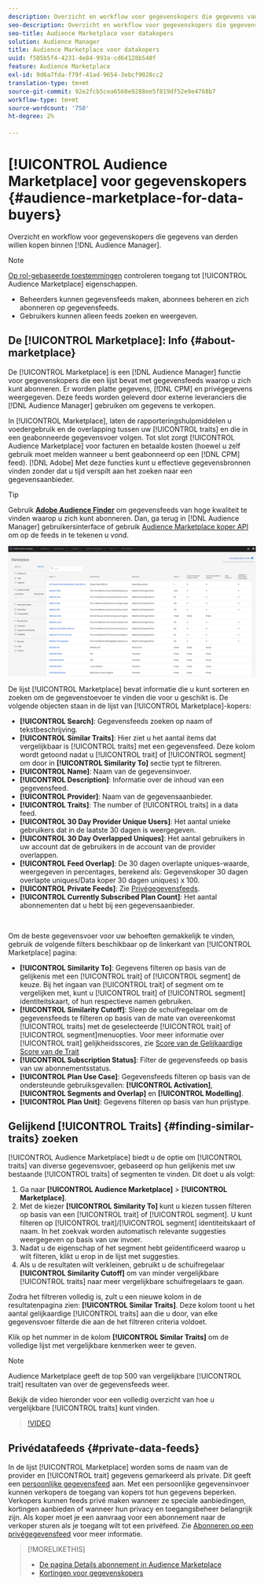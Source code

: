 ```yaml
---
description: Overzicht en workflow voor gegevenskopers die gegevens van derden willen kopen vanuit de Audience Manager
seo-description: Overzicht en workflow voor gegevenskopers die gegevens van derden willen kopen vanuit de Audience Manager
seo-title: Audience Marketplace voor datakopers
solution: Audience Manager
title: Audience Marketplace voor datakopers
uuid: f505b5f4-4231-4e84-993a-cd64128b540f
feature: Audience Marketplace
exl-id: 9d6a7fda-f79f-41ad-9654-3ebcf9028cc2
translation-type: tm+mt
source-git-commit: 92e2fcb5cea6560e9288ee5f819df52e9e4768b7
workflow-type: tm+mt
source-wordcount: '750'
ht-degree: 2%

---
```


# [!UICONTROL Audience Marketplace] voor gegevenskopers  {#audience-marketplace-for-data-buyers}

Overzicht en workflow voor gegevenskopers die gegevens van derden willen kopen binnen [!DNL Audience Manager].

>[!NOTE]
>[Op rol-gebaseerde toestemmingen](../../../reporting/reports-dashboard.md) controleren toegang tot [!UICONTROL Audience Marketplace] eigenschappen.
>
>* Beheerders kunnen gegevensfeeds maken, abonnees beheren en zich abonneren op gegevensfeeds.
>* Gebruikers kunnen alleen feeds zoeken en weergeven.


## De [!UICONTROL Marketplace]: Info {#about-marketplace}

De [!UICONTROL Marketplace] is een [!DNL Audience Manager] functie voor gegevenskopers die een lijst bevat met gegevensfeeds waarop u zich kunt abonneren. Er worden platte gegevens, [!DNL CPM] en privégegevens weergegeven. Deze feeds worden geleverd door externe leveranciers die [!DNL Audience Manager] gebruiken om gegevens te verkopen.

In [!UICONTROL Marketplace], laten de rapporteringshulpmiddelen u voedergebruik en de overlapping tussen uw [!UICONTROL traits] en die in een geabonneerde gegevensvoer volgen. Tot slot zorgt [!UICONTROL Audience Marketplace] voor facturen en betaalde kosten (hoewel u zelf gebruik moet melden wanneer u bent geabonneerd op een [!DNL CPM] feed). [!DNL Adobe] Met deze functies kunt u effectieve gegevensbronnen vinden zonder dat u tijd verspilt aan het zoeken naar een gegevensaanbieder.

>[!TIP]
>
>Gebruik **[Adobe Audience Finder](https://www.adobe-audience-finder.com/)** om gegevensfeeds van hoge kwaliteit te vinden waarop u zich kunt abonneren. Dan, ga terug in [!DNL Audience Manager] gebruikersinterface of gebruik [Audience Marketplace koper API](https://bank.demdex.com/portal/swagger/index.html#/Audience_Marketplace_Buyer_API) om op de feeds in te tekenen u vond.

![koper-marketing-overzicht](assets/buyer-marketplace-overview.png)

De lijst [!UICONTROL Marketplace] bevat informatie die u kunt sorteren en zoeken om de gegevenstoevoer te vinden die voor u geschikt is. De volgende objecten staan in de lijst van [!UICONTROL Marketplace]-kopers:

* **[!UICONTROL Search]**: Gegevensfeeds zoeken op naam of tekstbeschrijving.
* **[!UICONTROL Similar Traits]**: Hier ziet u het aantal items dat vergelijkbaar is  [!UICONTROL traits] met een gegevensfeed. Deze kolom wordt getoond nadat u [!UICONTROL trait] of [!UICONTROL segment] om door in **[!UICONTROL Similarity To]** sectie typt te filtreren.
* **[!UICONTROL Name]**: Naam van de gegevensinvoer.
* **[!UICONTROL Description]**: Informatie over de inhoud van een gegevensfeed.
* **[!UICONTROL Provider]**: Naam van de gegevensaanbieder.
* **[!UICONTROL Traits]**: The number of  [!UICONTROL traits] in a data feed.
* **[!UICONTROL 30 Day Provider Unique Users]**: Het aantal unieke gebruikers dat in de laatste 30 dagen is weergegeven.
* **[!UICONTROL 30 Day Overlapped Uniques]**: Het aantal gebruikers in uw account dat de gebruikers in de account van de provider overlappen.
* **[!UICONTROL Feed Overlap]**: De 30 dagen overlapte uniques-waarde, weergegeven in percentages, berekend als: Gegevenskoper 30 dagen overlapte uniques/Data koper 30 dagen uniques) x 100.
* **[!UICONTROL Private Feeds]**: Zie  [Privégegevensfeeds](../../../features/audience-marketplace/marketplace-private-feeds.md).
* **[!UICONTROL Currently Subscribed Plan Count]**: Het aantal abonnementen dat u hebt bij een gegevensaanbieder.

 

Om de beste gegevensvoer voor uw behoeften gemakkelijk te vinden, gebruik de volgende filters beschikbaar op de linkerkant van [!UICONTROL Marketplace] pagina:

* **[!UICONTROL Similarity To]**: Gegevens filteren op basis van de gelijkenis met een  [!UICONTROL trait] of  [!UICONTROL segment] de keuze. Bij het ingaan van [!UICONTROL trait] of segment om te vergelijken met, kunt u [!UICONTROL trait] of [!UICONTROL segment] identiteitskaart, of hun respectieve namen gebruiken.
* **[!UICONTROL Similarity Cutoff]**: Sleep de schuifregelaar om de gegevensfeeds te filteren op basis van de mate van overeenkomst  [!UICONTROL traits] met de geselecteerde  [!UICONTROL trait] of  [!UICONTROL segment]menuopties. Voor meer informatie over [!UICONTROL trait] gelijkheidsscores, zie [Score van de Gelijkaardige Score van de Trait](../../segments/trait-recommendations.md#trait-similarity-score)
* **[!UICONTROL Subscription Status]**: Filter de gegevensfeeds op basis van uw abonnementsstatus.
* **[!UICONTROL Plan Use Case]**: Gegevensfeeds filteren op basis van de ondersteunde gebruiksgevallen:  **[!UICONTROL Activation]**,  **[!UICONTROL Segments and Overlap]** en  **[!UICONTROL Modelling]**.
* **[!UICONTROL Plan Unit]**: Gegevens filteren op basis van hun prijstype.

## Gelijkend [!UICONTROL Traits] {#finding-similar-traits} zoeken

[!UICONTROL Audience Marketplace] biedt u de optie om  [!UICONTROL traits] van diverse gegevensvoer, gebaseerd op hun gelijkenis met uw bestaande  [!UICONTROL traits] of segmenten te vinden. Dit doet u als volgt:

1. Ga naar **[!UICONTROL Audience Marketplace]** > **[!UICONTROL Marketplace]**.
2. Met de kiezer **[!UICONTROL Similarity To]** kunt u kiezen tussen filteren op basis van een [!UICONTROL trait] of [!UICONTROL segment]. U kunt filteren op [!UICONTROL trait]/[!UICONTROL segment] identiteitskaart of naam. In het zoekvak worden automatisch relevante suggesties weergegeven op basis van uw invoer.
3. Nadat u de eigenschap of het segment hebt geïdentificeerd waarop u wilt filteren, klikt u erop in de lijst met suggesties.
4. Als u de resultaten wilt verkleinen, gebruikt u de schuifregelaar **[!UICONTROL Similarity Cutoff]** om van minder vergelijkbare [!UICONTROL traits] naar meer vergelijkbare schuifregelaars te gaan.

Zodra het filtreren volledig is, zult u een nieuwe kolom in de resultatenpagina zien: **[!UICONTROL Similar Traits]**. Deze kolom toont u het aantal gelijkaardige [!UICONTROL traits] aan die u door, van elke gegevensvoer filterde die aan de het filtreren criteria voldoet.

Klik op het nummer in de kolom **[!UICONTROL Similar Traits]** om de volledige lijst met vergelijkbare kenmerken weer te geven.

>[!NOTE]
>
> Audience Marketplace geeft de top 500 van vergelijkbare [!UICONTROL trait] resultaten van over de gegevensfeeds weer.

Bekijk de video hieronder voor een volledig overzicht van hoe u vergelijkbare [!UICONTROL traits] kunt vinden.

>[!VIDEO](https://video.tv.adobe.com/v/29370/)

## Privédatafeeds {#private-data-feeds}

In de lijst [!UICONTROL Marketplace] worden soms de naam van de provider en [!UICONTROL trait] gegevens gemarkeerd als private. Dit geeft een [persoonlijke gegevensfeed](../../../features/audience-marketplace/marketplace-private-feeds.md) aan. Met een persoonlijke gegevensinvoer kunnen verkopers de toegang van kopers tot hun gegevens beperken. Verkopers kunnen feeds privé maken wanneer ze speciale aanbiedingen, kortingen aanbieden of wanneer hun privacy en toegangsbeheer belangrijk zijn. Als koper moet je een aanvraag voor een abonnement naar de verkoper sturen als je toegang wilt tot een privéfeed. Zie [Abonneren op een privégegevensfeed](../../../features/audience-marketplace/marketplace-data-buyers/marketplace-manage-subscriptions.md#subscript-private-data-feed) voor meer informatie.

>[!MORELIKETHIS]
>
>* [De pagina Details abonnement in Audience Marketplace](../../../features/audience-marketplace/marketplace-data-buyers/marketplace-manage-subscriptions.md#marketplace-buyer-details)
>* [Kortingen voor gegevenskopers](../../../features/audience-marketplace/marketplace-data-buyers/marketplace-manage-subscriptions.md#buyer-discount)

